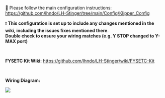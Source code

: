 :children_crossing: Please follow the main configuration instructions: https://github.com/lhndo/LH-Stinger/tree/main/Config/Klipper_Config

:exclamation: **This configuration is set up to include any changes mentioned in the wiki, including the issues fixes mentioned there**.  
**Double check to ensure your wiring matches (e.g. Y STOP changed to Y-MAX port)**

<br>

**FYSETC Kit Wiki:**
https://github.com/lhndo/LH-Stinger/wiki/FYSETC-Kit

<br>

**Wiring Diagram:**

![](https://github.com/lhndo/LH-Stinger/wiki/Images/LH_Stinger_WIRING%20FYSETC.jpg)
